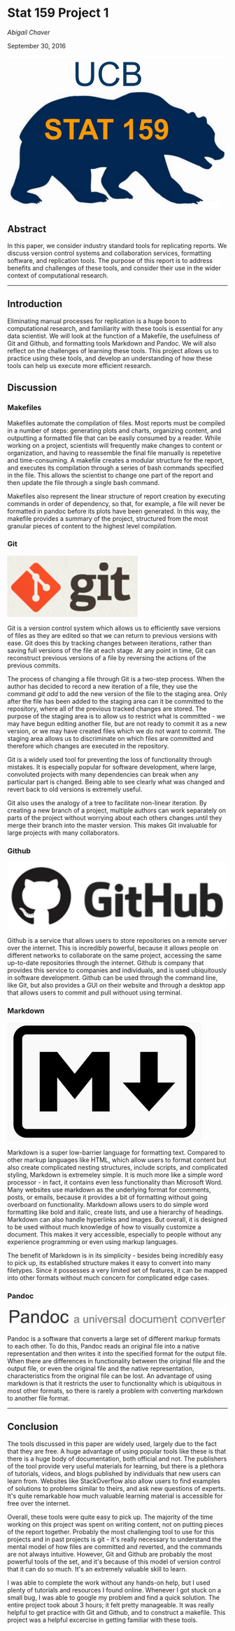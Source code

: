 Stat 159 Project 1
==================

*Abigail Chaver*

September 30, 2016

![](../images/stat159-logo.png)

Abstract
--------

In this paper, we consider industry standard tools for replicating
reports. We discuss version control systems and collaboration services,
formatting software, and replication tools. The purpose of this report
is to address benefits and challenges of these tools, and consider their
use in the wider context of computational research.

------------------------------------------------------------------------

Introduction
------------

Eliminating manual processes for replication is a huge boon to
computational research, and familiarity with these tools is essential
for any data scientist. We will look at the function of a Makefile, the
usefulness of Git and Github, and formatting tools Markdown and Pandoc.
We will also reflect on the challenges of learning these tools. This
project allows us to practice using these tools, and develop an
understanding of how these tools can help us execute more efficient
research.

Discussion
----------

### Makefiles

Makefiles automate the compilation of files. Most reports must be
compiled in a number of steps: generating plots and charts, organizing
content, and outputting a formatted file that can be easily consumed by
a reader. While working on a project, scientists will frequently make
changes to content or organization, and having to reassemble the final
file manually is repetetive and time-consuming. A makefile creates a
modular structure for the report, and executes its compilation through a
series of bash commands specified in the file. This allows the scientist
to change one part of the report and then update the file through a
single bash command.

Makefiles also represent the linear structure of report creation by
executing commands in order of dependency, so that, for example, a file
will never be formatted in pandoc before its plots have been generated.
In this way, the makefile provides a summary of the project, structured
from the most granular pieces of content to the highest level
compilation.

### Git

![](../images/git-logo.png)

Git is a version control system which allows us to efficiently save
versions of files as they are edited so that we can return to previous
versions with ease. Git does this by tracking changes between
iterations, rather than saving full versions of the file at each stage.
At any point in time, Git can reconstruct previous versions of a file by
reversing the actions of the previous commits.

The process of changing a file through Git is a two-step process. When
the author has decided to record a new iteration of a file, they use the
command *git add* to add the new version of the file to the staging
area. Only after the file has been added to the staging area can it be
committed to the repository, where all of the previous tracked changes
are stored. The purpose of the staging area is to allow us to restrict
what is committed - we may have begun editing another file, but are not
ready to commit it as a new version, or we may have created files which
we do not want to commit. The staging area allows us to discriminate on
which files are committed and therefore which changes are executed in
the repository.

Git is a widely used tool for preventing the loss of functionality
through mistakes. It is especially popular for software development,
where large, convoluted projects with many dependencies can break when
any particular part is changed. Being able to see clearly what was
changed and revert back to old versions is extremely useful.

Git also uses the analogy of a tree to facilitate non-linear iteration.
By creating a new branch of a project, multiple authors can work
separately on parts of the project without worrying about each others
changes until they merge their branch into the master version. This
makes Git invaluable for large projects with many collaborators.

### Github

![](../images/github-logo.png)

Github is a service that allows users to store repositories on a remote
server over the internet. This is incredibly powerful, because it allows
people on different networks to collaborate on the same project,
accessing the same up-to-date repositories through the internet. Github
is company that provides this service to companies and individuals, and
is used ubiquitously in software development. Github can be used through
the command line, like Git, but also provides a GUI on their website and
through a desktop app that allows users to commit and pull withouot
using terminal.

### Markdown

![](../images/markdown-logo.png)

Markdown is a super low-barrier language for formatting text. Compared
to other markup languages like HTML, which allow users to format content
but also create complicated nesting structures, include scripts, and
complicated styling, Markdown is extremeley simple. It is much more like
a simple word processor - in fact, it contains even less functionality
than Microsoft Word. Many websites use markdown as the underlying format
for comments, posts, or emails, because it provides a bit of formatting
without going overboard on functionality. Markdown allows users to do
simple word formatting like bold and italic, create lists, and use a
hierarchy of headings. Markdown can also handle hyperlinks and images.
But overall, it is designed to be used without much knowledge of how to
visually customize a document. This makes it very accessible, especially
to people without any experience programming or even using markup
languages.

The benefit of Markdown is in its simplicity - besides being incredibly
easy to pick up, its established structure makes it easy to convert into
many filetypes. Since it possesses a very limited set of features, it
can be mapped into other formats without much concern for complicated
edge cases.

### Pandoc

![](../images/pandoc-logo.png)

Pandoc is a software that converts a large set of different markup
formats to each other. To do this, Pandoc reads an original file into a
native representation and then writes it into the specified format for
the output file. When there are differences in functionality between the
original file and the output file, or even the original file and the
native representation, characteristics from the original file can be
lost. An advantage of using markdown is that it restricts the user to
functionality which is ubiquitous in most other formats, so there is
rarely a problem with converting markdown to another file format.

------------------------------------------------------------------------

Conclusion
----------

The tools discussed in this paper are widely used, largely due to the
fact that they are free. A huge advantage of using popular tools like
these is that there is a huge body of documentation, both official and
not. The publishers of the tool provide very useful materials for
learning, but there is a plethora of tutorials, videos, and blogs
published by individuals that new users can learn from. Websites like
StackOverflow also allow users to find examples of solutions to problems
similar to theirs, and ask new questions of experts. It's quite
remarkable how much valuable learning material is accessible for free
over the internet.

Overall, these tools were quite easy to pick up. The majority of the
time working on this project was spent on writing content, not on
putting pieces of the report together. Probably the most challenging
tool to use for this projects and in past projects is git - it's really
necessary to understand the mental model of how files are committed and
reverted, and the commands are not always intuitive. However, Git and
Github are probably the most powerful tools of the set, and it's because
of this model of version control that it can do so much. It's an
extremely valuable skill to learn.

I was able to complete the work without any hands-on help, but I used
plenty of tutorials and resources I found online. Whenever I got stuck
on a small bug, I was able to google my problem and find a quick
solution. The entire project took about 3 hours; it felt pretty
manageable. It was really helpful to get practice with Git and Github,
and to construct a makefile. This project was a helpful excercise in
getting familiar with these tools.

